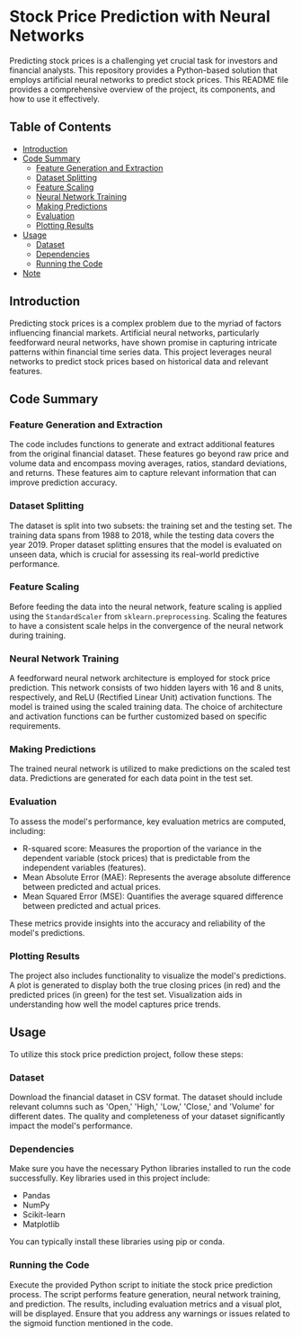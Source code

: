 # Stock Price Prediction with Neural Networks

Predicting stock prices is a challenging yet crucial task for investors and financial analysts. This repository provides a Python-based solution that employs artificial neural networks to predict stock prices. This README file provides a comprehensive overview of the project, its components, and how to use it effectively.

## Table of Contents

- [Introduction](#introduction)
- [Code Summary](#code-summary)
  - [Feature Generation and Extraction](#feature-generation-and-extraction)
  - [Dataset Splitting](#dataset-splitting)
  - [Feature Scaling](#feature-scaling)
  - [Neural Network Training](#neural-network-training)
  - [Making Predictions](#making-predictions)
  - [Evaluation](#evaluation)
  - [Plotting Results](#plotting-results)
- [Usage](#usage)
  - [Dataset](#dataset)
  - [Dependencies](#dependencies)
  - [Running the Code](#running-the-code)
- [Note](#note)

## Introduction

Predicting stock prices is a complex problem due to the myriad of factors influencing financial markets. Artificial neural networks, particularly feedforward neural networks, have shown promise in capturing intricate patterns within financial time series data. This project leverages neural networks to predict stock prices based on historical data and relevant features.

## Code Summary

### Feature Generation and Extraction

The code includes functions to generate and extract additional features from the original financial dataset. These features go beyond raw price and volume data and encompass moving averages, ratios, standard deviations, and returns. These features aim to capture relevant information that can improve prediction accuracy.

### Dataset Splitting

The dataset is split into two subsets: the training set and the testing set. The training data spans from 1988 to 2018, while the testing data covers the year 2019. Proper dataset splitting ensures that the model is evaluated on unseen data, which is crucial for assessing its real-world predictive performance.

### Feature Scaling

Before feeding the data into the neural network, feature scaling is applied using the `StandardScaler` from `sklearn.preprocessing`. Scaling the features to have a consistent scale helps in the convergence of the neural network during training.

### Neural Network Training

A feedforward neural network architecture is employed for stock price prediction. This network consists of two hidden layers with 16 and 8 units, respectively, and ReLU (Rectified Linear Unit) activation functions. The model is trained using the scaled training data. The choice of architecture and activation functions can be further customized based on specific requirements.

### Making Predictions

The trained neural network is utilized to make predictions on the scaled test data. Predictions are generated for each data point in the test set.

### Evaluation

To assess the model's performance, key evaluation metrics are computed, including:
- R-squared score: Measures the proportion of the variance in the dependent variable (stock prices) that is predictable from the independent variables (features).
- Mean Absolute Error (MAE): Represents the average absolute difference between predicted and actual prices.
- Mean Squared Error (MSE): Quantifies the average squared difference between predicted and actual prices.

These metrics provide insights into the accuracy and reliability of the model's predictions.

### Plotting Results

The project also includes functionality to visualize the model's predictions. A plot is generated to display both the true closing prices (in red) and the predicted prices (in green) for the test set. Visualization aids in understanding how well the model captures price trends.

## Usage

To utilize this stock price prediction project, follow these steps:

### Dataset

Download the financial dataset in CSV format. The dataset should include relevant columns such as 'Open,' 'High,' 'Low,' 'Close,' and 'Volume' for different dates. The quality and completeness of your dataset significantly impact the model's performance.

### Dependencies

Make sure you have the necessary Python libraries installed to run the code successfully. Key libraries used in this project include:
- Pandas
- NumPy
- Scikit-learn
- Matplotlib

You can typically install these libraries using pip or conda.

### Running the Code

Execute the provided Python script to initiate the stock price prediction process. The script performs feature generation, neural network training, and prediction. The results, including evaluation metrics and a visual plot, will be displayed. Ensure that you address any warnings or issues related to the sigmoid function mentioned in the code.

